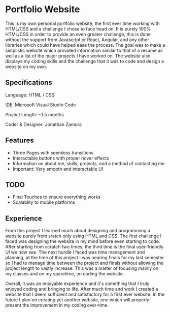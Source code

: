 Portfolio Website
===================
This is my own personal portfolio website, the first ever time working with HTML/CSS and a challenge I chose to face head on. It is purely 100% HTML/CSS in order to provide an even greater challenge, this is done without the support from Javascript or React, Angular, and any other libraries which could have helped ease the process. The goal was to make a simplistic website which provided information similar to that of a resume as well as a list of the major projects I have worked on. The website also displays my coding skills and the challenge that it was to code and design a website on my own.

## Specifications
Language: HTML / CSS

IDE: Microsoft Visual Studio Code

Project Length: ~1.5 months

Coder & Designer: Jonathan Zamora

## Features
- Three Pages with seemless transitions
- Interactable buttons with proper hover effects
- Information on about me, skills, projects, and a method of contacting me
- Important: Very smooth and interactable UI

## TODO
- Final Touches to ensure everything works
- Scalablity to mobile platforms

## Experience
From this project I learned much about designing and programming a website purely from sratch only using HTML and CSS. The first challenge I faced was designing the website in my mind before even starting to code. After starting from scratch two times, the third time is the final user-friendly UI we now see. The next hurdle I faced was time management and planning, at the time of this project I was nearing finals for my last semester so I had to manage time between the project and finals without allowing the project length to vastly increase. This was a matter of focusing mainly on my classes and on my sparetime, on coding the website.

Overall, it was an enjoyable experience and it's something that I truly enjoyed coding and bringing to life. After much time and work I created a website that I deem sufficient and satisfactory for a first ever website. In the future I plan on creating yet another website, one which will properly present the improvement in my coding over-time.
